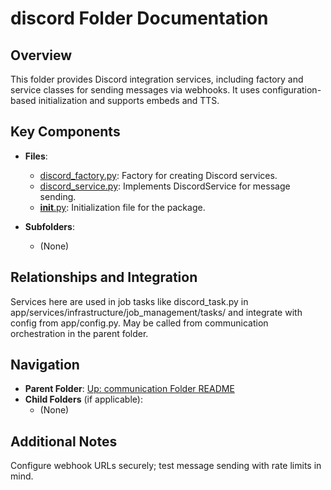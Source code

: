 # discord Folder Documentation

## Overview
This folder provides Discord integration services, including factory and service classes for sending messages via webhooks. It uses configuration-based initialization and supports embeds and TTS.

## Key Components
- **Files**:
  - [discord_factory.py](discord_factory.py): Factory for creating Discord services.
  - [discord_service.py](discord_service.py): Implements DiscordService for message sending.
  - [__init__.py](__init__.py): Initialization file for the package.

- **Subfolders**:
  - (None)

## Relationships and Integration
Services here are used in job tasks like discord_task.py in app/services/infrastructure/job_management/tasks/ and integrate with config from app/config.py. May be called from communication orchestration in the parent folder.

## Navigation
- **Parent Folder**: [Up: communication Folder README](../README.md)
- **Child Folders** (if applicable): 
  - (None)

## Additional Notes
Configure webhook URLs securely; test message sending with rate limits in mind.
